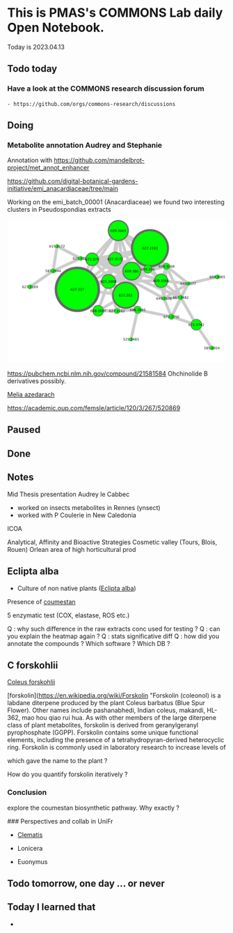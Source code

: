 
# This is PMAS's COMMONS Lab daily Open Notebook.

Today is 2023.04.13

## Todo today

### Have a look at the COMMONS research discussion forum
    - https://github.com/orgs/commons-research/discussions
###
###

## Doing

### Metabolite annotation Audrey and Stephanie

Annotation with https://github.com/mandelbrot-project/met_annot_enhancer

https://github.com/digital-botanical-gardens-initiative/emi_anacardiaceae/tree/main

Working on the emi_batch_00001 (Anacardiaceae) we found two interesting clusters in Pseudospondias extracts

![](/assets/images/2023-04-13-18-34-37.png)

https://pubchem.ncbi.nlm.nih.gov/compound/21581584
Ohchinolide B derivatives possibly.

[Melia azedarach](https://en.wikipedia.org/wiki/Melia_azedarach "Melia azedarach, commonly known as the chinaberry tree, pride of India, bead-tree, Cape lilac, syringa berrytree, Persian lilac,  Indian lilac, or white cedar, is a species of deciduous tree in the mahogany family, Meliaceae, that is native to Indomalaya and Australasia.")

https://academic.oup.com/femsle/article/120/3/267/520869


## Paused

## Done

## Notes

Mid Thesis presentation Audrey le Cabbec

- worked on insects metabolites in Rennes (ynsect)
- worked with P Coulerie in New Caledonia

ICOA

Analytical, Affinity and Bioactive Strategies
Cosmetic valley (Tours, Blois, Rouen)
Orlean area of high horticultural prod

## Eclipta alba


- Culture of non native plants ([Eclipta alba](https://en.wikipedia.org/wiki/Eclipta_prostrata "Eclipta prostrata, commonly known as false daisy, yerba de tago, Gunta kalagaraku\/Gunta galagaraku, Karisalankanni, and bhringraj, is a species of plant in the family Asteraceae. It is widespread across much of the world.This plant has cylindrical, grayish roots. Solid, circular, purplish stems with white fine hairs 0.8m. Leaves arranged in opposite pairs, hairy in two-sided, lanceolate, serrated 2–12.5 cm long, 5-35 mm wide.
The solitary flower heads are 6–8 mm \(0.24–0.31 in\) in diameter, with white florets. The bumpy achenes are compressed and narrowly winged. This species grows commonly in moist places in warm temperate to tropical areas worldwide. It is widely distributed throughout India, Nepal, China, Thailand,Bangladesh and Brazil."))



Presence of [coumestan](https://en.wikipedia.org/wiki/Coumestan "Coumestan is a heterocyclic organic compound.  Coumestan forms the central core of a variety of natural compounds known collectively as coumestans.  Coumestans are oxidation products of pterocarpan that are similar to coumarin.  Coumestans, including coumestrol, a phytoestrogen, are found in a variety of plants. Food sources high in coumestans include split peas, pinto beans, lima beans, and especially alfalfa and clover sprouts.Coumestrol has about the same binding affinity for the ER-β estrogen receptor as 17β-estradiol, but much less affinity than 17α-estradiol, although the estrogenic potency of coumestrol at both receptors is much less than that of 17β-estradiol.Because of the estrogenic activity of some coumestans, a variety of syntheses have been developed that allow the preparation of coumestans so that their pharmacological effects can be explored.") 


5 enzymatic test (COX, elastase, ROS etc.)

Q : why such difference in the raw extracts conc used for testing ?
Q : can you explain the heatmap again ?
Q : stats significative diff 
Q : how did you annotate the compounds ? Which software ? Which DB ?



## C forskohlii 

[Coleus forskohlii](https://en.wikipedia.org/wiki/Coleus_barbatus "Coleus barbatus, also known by the synonyms Plectranthus barbatus and incorrectly Coleus forskalaei \(and other spellings of this epithet\), is a tropical perennial plant related to the typical coleus species.  It produces forskolin, an extract useful for pharmaceutical preparations and research in cell biology. ")

[forskolin](https://en.wikipedia.org/wiki/Forskolin "Forskolin \(coleonol\) is a labdane diterpene produced by the plant Coleus barbatus \(Blue Spur Flower\). Other names include pashanabhedi, Indian coleus, makandi, HL-362, mao hou qiao rui hua. As with other members of the large diterpene class of plant metabolites, forskolin is derived from geranylgeranyl pyrophosphate \(GGPP\). Forskolin contains some unique functional elements, including the presence of a tetrahydropyran-derived heterocyclic ring. Forskolin is commonly used in laboratory research to increase levels of 

which gave the name to the plant ?

How do you quantify forskolin iteratively ?


### Conclusion 

explore the coumestan biosynthetic pathway.
Why exactly ?


### Perspectives and collab in UniFr

- [Clematis](https://en.wikipedia.org/wiki/Clematis "Clematis is a genus of about 380 species within the buttercup family, Ranunculaceae. Their garden hybrids and cultivars have been popular among gardeners, beginning with Clematis 'Jackmanii', a garden standby since 1862; more cultivars are being produced constantly. They are mainly of Chinese and Japanese origin. Most species are known as clematis in English, while some are also known as traveller's joy, a name invented for the sole British native, C. vitalba, by the herbalist John Gerard; virgin's bower for C. terniflora, C. virginiana, and C. viticella; old man's beard, applied to several with prominent seedheads; leather flower for those with fleshy petals; or vase vine for the North American Clematis viorna.")

- Lonicera
- Euonymus






## Todo tomorrow, one day ... or never 


###
###


## Today I learned that

- 